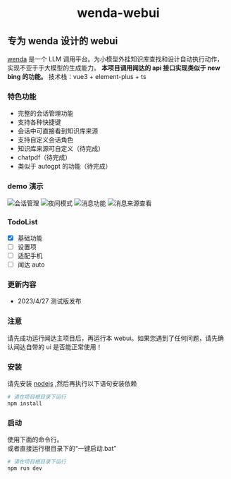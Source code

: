 <h1 align="center">wenda-webui</h1>

## 专为 wenda 设计的 webui

[wenda](https://github.com/l15y/wenda) 是一个 LLM 调用平台。为小模型外挂知识库查找和设计自动执行动作，实现不亚于于大模型的生成能力。
**本项目调用闻达的 api 接口实现类似于 new bing 的功能。**
技术栈：vue3 + element-plus + ts

### 特色功能

- 完整的会话管理功能
- 支持各种快捷键
- 会话中可直接看到知识库来源
- 支持自定义会话角色
- 知识库来源可自定义（待完成）
- chatpdf（待完成）
- 类似于 autogpt 的功能（待完成）

### demo 演示

![会话管理](https://github.com/AlanLee1996/wenda-webui/blob/main/public/demo/%E4%BC%9A%E8%AF%9D%E7%AE%A1%E7%90%86%E5%8A%9F%E8%83%BD.png?raw=true)
![夜间模式](https://github.com/AlanLee1996/wenda-webui/blob/main/public/demo/%E5%A4%9C%E9%97%B4%E6%A8%A1%E5%BC%8F.png?raw=true)
![消息功能](https://github.com/AlanLee1996/wenda-webui/blob/main/public/demo/%E5%AE%8C%E6%95%B4%E7%9A%84%E6%B6%88%E6%81%AF%E5%8A%9F%E8%83%BD.png?raw=true)
![消息来源查看](https://github.com/AlanLee1996/wenda-webui/blob/main/public/demo/%E6%B6%88%E6%81%AF%E6%9D%A5%E6%BA%90%E6%9F%A5%E7%9C%8B.png?raw=true)

### TodoList

- [x] 基础功能
- [ ] 设置项
- [ ] 适配手机
- [ ] 闻达 auto

### 更新内容

- 2023/4/27 测试版发布

### 注意

请先成功运行闻达主项目后，再运行本 webui。如果您遇到了任何问题，请先确认闻达自带的 ui 是否能正常使用！

### 安装

请先安装 [nodejs](https://pan.baidu.com/s/1p3-0F8eIZg6gMownXhiWQQ?pwd=oigr) ,然后再执行以下语句安装依赖

```bash
# 请在项目根目录下运行
npm install
```

### 启动

使用下面的命令行。  
或者直接运行根目录下的“一键启动.bat”

```bash
# 请在项目根目录下运行
npm run dev
```
